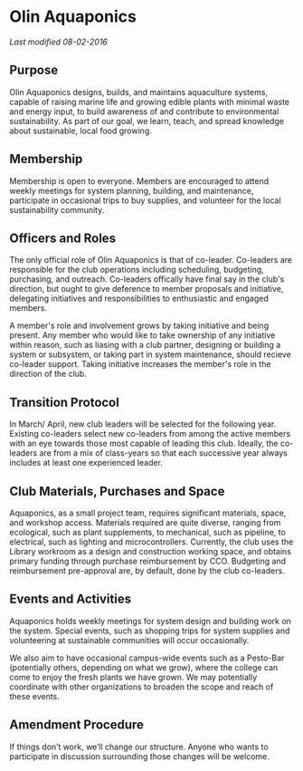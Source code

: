 # Olin Aquaponics
*Last modified 08-02-2016*

## Purpose

Olin Aquaponics designs, builds, and maintains aquaculture systems, capable of raising marine life and growing edible plants with minimal waste and energy input, to build awareness of and contribute to environmental sustainability. As part of our goal, we learn, teach, and spread knowledge about sustainable, local food growing.

## Membership

Membership is open to everyone. Members are encouraged to attend weekly meetings for system planning, building, and maintenance, participate in occasional trips to buy supplies, and volunteer for the local sustainability community.

## Officers and Roles

The only official role of Olin Aquaponics is that of co-leader. Co-leaders are responsible for the club operations including scheduling, budgeting, purchasing, and outreach. Co-leaders offically have final say in the club's direction, but  ought to give deference to member proposals and initiative, delegating initiatives and responsibilities to enthusiastic and engaged members.

A member's role and involvement grows by taking initiative and being present. Any member who would like to take ownership of any initiative within reason, such as liasing with a club partner, designing or building a system or subsystem, or taking part in system maintenance, should recieve co-leader support. Taking initiative increases the member's role in the direction of the club.

## Transition Protocol

In March/ April, new club leaders will be selected for the following year. Existing co-leaders select new co-leaders from among the active members with an eye towards those most capable of leading this club. Ideally, the co-leaders are from a mix of class-years so that each successive year always includes at least one experienced leader.

## Club Materials, Purchases and Space

Aquaponics, as a small project team, requires significant materials, space, and workshop access. Materials required are quite diverse, ranging from ecological, such as plant supplements, to mechanical, such as pipeline, to electrical, such as lighting and microcontrollers. Currently, the club uses the Library workroom as a design and construction working space, and obtains primary funding through purchase reimbursement by CCO. Budgeting and reimbursement pre-approval are, by default, done by the club co-leaders.

## Events and Activities

Aquaponics holds weekly meetings for system design and building work on the system. Special events, such as shopping trips for system supplies and volunteering at sustainable communities will occur occasionally.

We also aim to have occasional campus-wide events such as a Pesto-Bar (potentially others, depending on what we grow), where the college can come to enjoy the fresh plants we have grown. We may potentially coordinate with other organizations to broaden the scope and reach of these events.

## Amendment Procedure

If things don’t work, we’ll change our structure.  Anyone who wants to participate in discussion surrounding those changes will be welcome.
